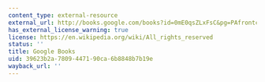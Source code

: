 ```yaml
---
content_type: external-resource
external_url: http://books.google.com/books?id=0mE0qsZLxFsC&pg=PAfrontcover
has_external_license_warning: true
license: https://en.wikipedia.org/wiki/All_rights_reserved
status: ''
title: Google Books
uid: 39623b2a-7809-4471-90ca-6b8848b7b19e
wayback_url: ''
---
```

